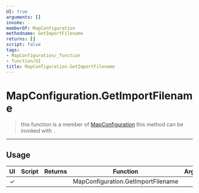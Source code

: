 ```yaml
---
UI: true
arguments: []
invoke: .
memberOf: MapConfiguration
methodname: GetImportFilename
returns: []
script: false
tags:
- MapConfiguration/_function
- function/UI
title: MapConfiguration.GetImportFilename
---
```

# MapConfiguration.GetImportFilename
> this function is a member of [MapConfiguration](civ-6/lua/MapConfiguration.md)
> this method can be invoked with `.`
-----
## Usage
|  UI | Script | Returns | Function | Arguments |
|:---:|:------:|-------:|:--------:|:---------|
|✓| ||MapConfiguration.GetImportFilename||
